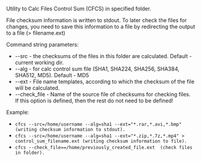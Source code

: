 Utility to Calc Files Control Sum (CFCS) in specified folder.

File checksum information is written to stdout.
To later check the files for changes, you need to save this information 
to a file by redirecting the output to a file (> filename.ext)

Command string parameters:
  - --src - the checksums of the files in this folder are calculated. Default - current working dir.
  - --alg - for calc control sum file (SHA1, SHA224, SHA256, SHA384, SHA512, MD5). Default - MD5
  - --ext - File name templates, according to which the checksum of the file will be calculated.
  - --check_file - Name of the source file of checksums for checking files. If this option is defined, then the rest do not need to be defined!
  
Example: 
- ```cfcs --src=/home/username --alg=sha1 --ext="*.rar,*.avi,*.bmp" (writing checksum information to stdout).```
- ```cfcs --src=/home/username --alg=sha1 --ext="*.zip,*.7z,*.mp4" > control_sum_filename.ext (writing checksum information to file).```
- ```cfcs --check_file==/home/previously_created_file.ext  (check files in folder).```
